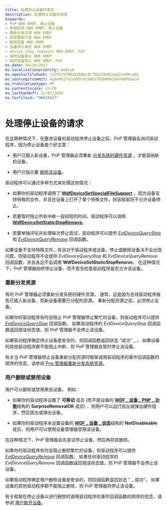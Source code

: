```yaml
---
title: 处理停止设备的请求
description: 处理停止设备的请求
keywords:
- PnP WDK KMDF，停止设备
- 即插即用 WDK KMDF，停止设备
- 重新分发资源 WDK KMDF
- 资源重新分发 WDK KMDF
- 删除设备 WDK KMDF
- 设备停止请求 WDK KMDF
- device stop requests WKD KMDF，PnP
- 临时设备停止 WDK KMDF
- 临时设备停止 WDK KMDF，PnP
ms.date: 04/20/2017
ms.localizationpriority: medium
ms.openlocfilehash: c229329f00ab1b88c8c7bba72e81ab62aa90ca6b
ms.sourcegitcommit: 418e6617e2a695c9cb4b37b5b60e264760858acd
ms.translationtype: MT
ms.contentlocale: zh-CN
ms.lasthandoff: 12/07/2020
ms.locfileid: "96815617"
---
```

# <a name="handling-requests-to-stop-a-device"></a>处理停止设备的请求


在这两种情况下，在要求设备的驱动程序停止设备之前，PnP 管理器会询问驱动程序，因为停止设备是个好主意：

-   用户已插入新设备，PnP 管理器必须重新 [分发系统的硬件资源](#redistributing-resources) ，才能容纳新的设备。

-   用户已指示要 [删除该设备](#a-user-removes-or-disables-a-device)。

驱动程序可以通过多种方式来处理这些情况：

-   如果你的驱动程序调用了 [**WdfDeviceSetSpecialFileSupport**](/windows-hardware/drivers/ddi/wdfdevice/nf-wdfdevice-wdfdevicesetspecialfilesupport) ，因为设备支持特殊的文件，并且在设备上打开了某个特殊文件，则该框架将不允许设备停止。

-   若要暂时阻止所有中断一段较短的时间，驱动程序可以调用 [**WdfDeviceSetStaticStopRemove**](/windows-hardware/drivers/ddi/wdfdevice/nf-wdfdevice-wdfdevicesetstaticstopremove)。

-   若要单独评估并处理每次停止尝试，驱动程序可以提供 [*EvtDeviceQueryStop*](/windows-hardware/drivers/ddi/wdfdevice/nc-wdfdevice-evt_wdf_device_query_stop) 和 [*EvtDeviceQueryRemove*](/windows-hardware/drivers/ddi/wdfdevice/nc-wdfdevice-evt_wdf_device_query_remove) 回调函数。

如果设备不支持特殊文件，并且对于驱动程序或设备，停止或删除设备决不会出现问题，则驱动程序不会提供 *EvtDeviceQueryStop* 和 *EvtDeviceQueryRemove* 回调函数，并且永远不会调用 **WdfDeviceSetStaticStopRemove**。 在这种情况下，PnP 管理器始终停止设备，而不首先检查驱动程序是否允许该设备。

### <a name="redistributing-resources"></a><a href="" id="redistributing-resources"></a> 重新分发资源

有时 PnP 管理器必须重新分发系统的硬件资源。 通常，这是因为总线驱动程序报告已插入新设备，而新设备需要已分配的资源。 重新分配资源之前，必须停止设备。

如果你的驱动程序有时会阻止 PnP 管理器停止繁忙的设备，则驱动程序可以提供 [*EvtDeviceQueryStop*](/windows-hardware/drivers/ddi/wdfdevice/nc-wdfdevice-evt_wdf_device_query_stop) 回调函数。 如果驱动程序的 *EvtDeviceQueryStop* 回调函数返回错误状态值，则 PnP 管理器不会停止该设备。

如果驱动程序确定停止设备是安全的，则回调函数返回状态 "成功" \_ 。 如果设备的其他驱动程序都不能阻止中断，则 PnP 管理器会暂时停止该设备。

有关当 PnP 管理器停止设备重新分配资源时框架调用驱动程序的事件回调函数的顺序的信息，请参阅 [Pnp 管理器重新分发系统资源](the-pnp-manager-redistributes-system-resources.md)。

### <a name="a-user-removes-or-disables-a-device"></a><a href="" id="a-user-removes-or-disables-a-device"></a> 用户删除或禁用设备

用户可以删除或禁用某些设备。 例如：

-   如果你的驱动程序设置了 **可移动** 成员 (而不是设备的 [**WDF \_ 设备 \_ PNP \_ 功能**](/windows-hardware/drivers/ddi/wdfdevice/ns-wdfdevice-_wdf_device_pnp_capabilities)结构的 **SurpriseRemovalOK** 成员) ，则用户可以运行拔出或弹出硬件程序，然后拔出或弹出设备。

-   如果你的驱动程序未设置设备的 [**WDF \_ 设备 \_ 状态**](/windows-hardware/drivers/ddi/wdfdevice/ns-wdfdevice-_wdf_device_state)结构的 **NotDisableable** 成员，则用户可以使用设备管理器禁用该设备。

在这种情况下，PnP 管理器会先尝试停止设备，然后再将其删除。

如果你的驱动程序有时会阻止删除繁忙的设备，则驱动程序可以提供 [*EvtDeviceQueryRemove*](/windows-hardware/drivers/ddi/wdfdevice/nc-wdfdevice-evt_wdf_device_query_remove) 回调函数。 如果任何驱动程序的 *EvtDeviceQueryRemove* 回调函数返回错误状态值，则 PnP 管理器不会停止该设备。

如果驱动程序确定用户删除设备是安全的，则回调函数返回状态 " \_ 成功"。 如果设备的其他驱动程序都不能阻止删除，则 PnP 管理器将停止该设备。

有关框架在停止设备以进行删除时调用驱动程序的事件回调函数的顺序的信息，请参阅 [用户断开设备](a-user-unplugs-a-device.md)。

 

